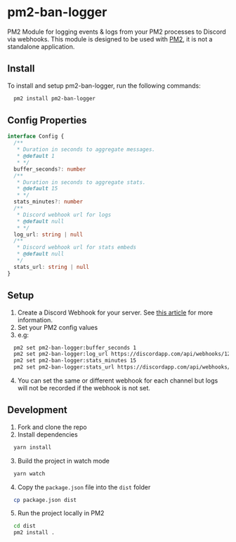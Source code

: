 # pm2-ban-logger

PM2 Module for logging events & logs from your PM2 processes to Discord via webhooks. This module is designed to be used with [PM2](https://pm2.keymetrics.io/), it is not a standalone application.

## Install

To install and setup pm2-ban-logger, run the following commands:

```bash
  pm2 install pm2-ban-logger
```

## Config Properties

```ts
interface Config {
  /**
   * Duration in seconds to aggregate messages.
   * @default 1
   * */
  buffer_seconds?: number
  /**
   * Duration in seconds to aggregate stats.
   * @default 15
   * */
  stats_minutes?: number
  /**
   * Discord webhook url for logs
   * @default null
   * */
  log_url: string | null
  /**
   * Discord webhook url for stats embeds
   * @default null
   */
  stats_url: string | null
}
```

## Setup

1. Create a Discord Webhook for your server. See [this article](https://support.discordapp.com/hc/en-us/articles/228383668-Intro-to-Webhooks) for more information.
2. Set your PM2 config values
3. e.g:

```bash
  pm2 set pm2-ban-logger:buffer_seconds 1
  pm2 set pm2-ban-logger:log_url https://discordapp.com/api/webhooks/123456789/abcdefghijklmnopqrstuvwxyz
  pm2 set pm2-ban-logger:stats_minutes 15
  pm2 set pm2-ban-logger:stats_url https://discordapp.com/api/webhooks/123456789/abcdefghijklmnopqrstuvwxyz
```

4. You can set the same or different webhook for each channel but logs will not be recorded if the webhook is not set.

## Development

1. Fork and clone the repo
2. Install dependencies

```bash
  yarn install
```

3. Build the project in watch mode

```bash
  yarn watch
```

4. Copy the `package.json` file into the `dist` folder

```bash
  cp package.json dist
```

5. Run the project locally in PM2

```bash
  cd dist
  pm2 install .
```
